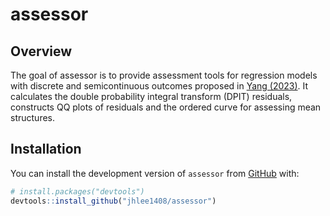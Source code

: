 
<!-- README.md is generated from README.Rmd. Please edit that file -->

# assessor

## Overview

The goal of assessor is to provide assessment tools for regression
models with discrete and semicontinuous outcomes proposed in [Yang
(2023)](https://arxiv.org/pdf/2308.15596.pdf). It calculates the double
probability integral transform (DPIT) residuals, constructs QQ plots of
residuals and the ordered curve for assessing mean structures.

## Installation

You can install the development version of `assessor` from
[GitHub](https://github.com/jhlee1408/assessor) with:

``` r
# install.packages("devtools")
devtools::install_github("jhlee1408/assessor")
```
